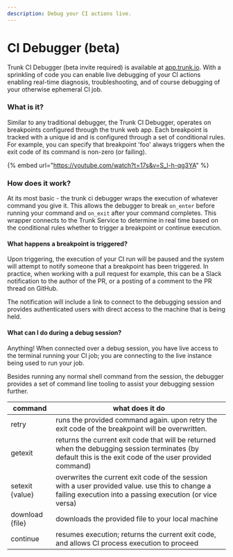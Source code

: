 ```yaml
---
description: Debug your CI actions live.
---
```


# CI Debugger (beta)

Trunk CI Debugger (beta invite required) is available at [app.trunk.io](https://app.trunk.io). With a sprinkling of code you can enable live debugging of your CI actions enabling real-time diagnosis, troubleshooting, and of course debugging of your otherwise ephemeral CI job.

### What is it?

Similar to any traditional debugger, the Trunk CI Debugger, operates on breakpoints configured through the trunk web app. Each breakpoint is tracked with a unique id and is configured through a set of conditional rules. For example, you can specify that breakpoint 'foo' always triggers when the exit code of its command is non-zero (or failing).

{% embed url="https://youtube.com/watch?t=17s&v=S_l-h-qg3YA" %}

### How does it work?

At its most basic - the trunk ci debugger wraps the execution of whatever command you give it. This allows the debugger to break `on_enter` before running your command and `on_exit` after your command completes. This wrapper connects to the Trunk Service to determine in real time based on the conditional rules whether to trigger a breakpoint or continue execution.

#### What happens a breakpoint is triggered?

Upon triggering, the execution of your CI run will be paused and the system will attempt to notify someone that a breakpoint has been triggered. In practice, when working with a pull request for example, this can be a Slack notification to the author of the PR, or a posting of a comment to the PR thread on GitHub.

The notification will include a link to connect to the debugging session and provides authenticated users with direct access to the machine that is being held.

#### What can I do during a debug session?

Anything! When connected over a debug session, you have live access to the terminal running your CI job; you are connecting to the live instance being used to run your job.

Besides running any normal shell command from the session, the debugger provides a set of command line tooling to assist your debugging session further.

| command         | what does it do                                                                                                                                             |
| --------------- | ----------------------------------------------------------------------------------------------------------------------------------------------------------- |
| retry           | runs the provided command again. upon retry the exit code of the breakpoint will be overwritten.                                                            |
| getexit         | returns the current exit code that will be returned when the debugging session terminates (by default this is the exit code of the user provided command)   |
| setexit {value} | overwrites the current exit code of the session with a user provided value. use this to change a failing execution into a passing execution (or vice versa) |
| download {file} | downloads the provided file to your local machine                                                                                                           |
| continue        | resumes execution; returns the current exit code, and allows CI process execution to proceed                                                                |
